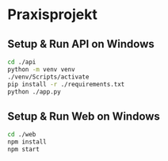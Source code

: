 # Praxisprojekt
## Setup & Run API on Windows
```bash
cd ./api
python -m venv venv
./venv/Scripts/activate
pip install -r ./requirements.txt
python ./app.py
```

## Setup & Run Web on Windows
```bash
cd ./web
npm install
npm start
```

